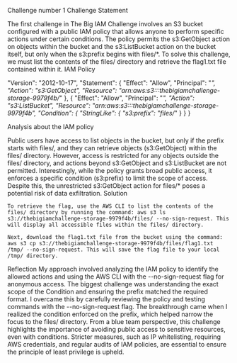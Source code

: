 Challenge number 1
Challenge Statement

The first challenge in The Big IAM Challenge involves an S3 bucket configured with a public IAM policy that allows anyone to perform specific actions under certain conditions. The policy permits the s3:GetObject action on objects within the bucket and the s3:ListBucket action on the bucket itself, but only when the s3:prefix begins with files/*. To solve this challenge, we must list the contents of the files/ directory and retrieve the flag1.txt file contained within it.
IAM Policy

"Version": "2012-10-17",
"Statement": 
    {
        "Effect": "Allow",
        "Principal": "*",
        "Action": "s3:GetObject",
        "Resource": "arn:aws:s3:::thebigiamchallenge-storage-9979f4b/*"
    },
    {
        "Effect": "Allow",
        "Principal": "*",
        "Action": "s3:ListBucket",
        "Resource": "arn:aws:s3:::thebigiamchallenge-storage-9979f4b",
        "Condition": {
            "StringLike": {
                "s3:prefix": "files/*"
            }
        }
    }


Analysis about the IAM policy

Public users have access to list objects in the bucket, but only if the prefix starts with files/, and they can retrieve objects (s3:GetObject) within the files/ directory. However, access is restricted for any objects outside the files/ directory, and actions beyond s3:GetObject and s3:ListBucket are not permitted. Interestingly, while the policy grants broad public access, it enforces a specific condition (s3:prefix) to limit the scope of access. Despite this, the unrestricted s3:GetObject action for files/* poses a potential risk of data exfiltration.
Solution

    To retrieve the flag, use the AWS CLI to list the contents of the files/ directory by running the command: aws s3 ls s3://thebigiamchallenge-storage-9979f4b/files/ --no-sign-request. This will display all accessible files within the files/ directory.

    Next, download the flag1.txt file from the bucket using the command: aws s3 cp s3://thebigiamchallenge-storage-9979f4b/files/flag1.txt /tmp/ --no-sign-request. This will save the flag file to your local /tmp/ directory.

Reflection
My approach involved analyzing the IAM policy to identify the allowed actions and using the AWS CLI with the --no-sign-request flag for anonymous access. The biggest challenge was understanding the exact scope of the Condition and ensuring the prefix matched the required format. I overcame this by carefully reviewing the policy and testing commands with the --no-sign-request flag. The breakthrough came when I realized the condition enforced on the prefix, which helped narrow the focus to the files/ directory. From a blue team perspective, this challenge highlights the importance of avoiding public access to sensitive resources, even with conditions. Stricter measures, such as IP whitelisting, requiring AWS credentials, and regular audits of IAM policies, are essential to ensure the principle of least privilege is upheld.
